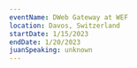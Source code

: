 ```yaml
---
eventName: DWeb Gateway at WEF
location: Davos, Switzerland
startDate: 1/15/2023
endDate: 1/20/2023
juanSpeaking: unknown
---
```

